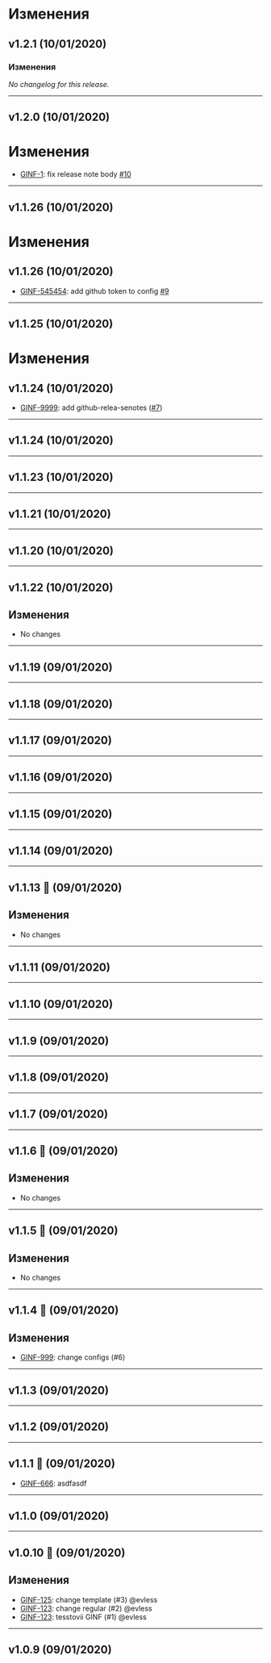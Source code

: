 # Изменения

## v1.2.1 (10/01/2020)
### Изменения

*No changelog for this release.*

---

## v1.2.0 (10/01/2020)
# Изменения

- [GINF-1](https://jira.csssr.io/browse/GINF-1): fix release note body [#10](https://github.com/evless/test-github-actions/pull/10)

---

## v1.1.26 (10/01/2020)
# Изменения

## v1.1.26 (10/01/2020)
- [GINF-545454](https://jira.csssr.io/browse/GINF-545454): add github token to config [#9](https://github.com/evless/test-github-actions/pull/9)

---

## v1.1.25 (10/01/2020)
# Изменения

## v1.1.24 (10/01/2020)
- [GINF-9999](https://jira.csssr.io/browse/GINF-9999): add github-relea-senotes ([#7](https://github.com/evless/test-github-actions/pull/7))

---

## v1.1.24 (10/01/2020)

---

## v1.1.23 (10/01/2020)

---

## v1.1.21 (10/01/2020)

---

## v1.1.20 (10/01/2020)

---

## v1.1.22 (10/01/2020)
## Изменения	
* No changes 

---

## v1.1.19 (09/01/2020)

---

## v1.1.18 (09/01/2020)

---

## v1.1.17 (09/01/2020)

---

## v1.1.16 (09/01/2020)

---

## v1.1.15 (09/01/2020)

---

## v1.1.14 (09/01/2020)

---

## v1.1.13 🌈 (09/01/2020)
## Изменения	
* No changes 

---

## v1.1.11 (09/01/2020)

---

## v1.1.10 (09/01/2020)

---

## v1.1.9 (09/01/2020)

---

## v1.1.8 (09/01/2020)

---

## v1.1.7 (09/01/2020)

---

## v1.1.6 🌈 (09/01/2020)
## Изменения	
* No changes

---

## v1.1.5 💙 (09/01/2020)
## Изменения	
* No changes

---

## v1.1.4 🌈 (09/01/2020)
## Изменения	
- [GINF-999](https://jira.csssr.io/browse/GINF-999): change configs (#6) 

---

## v1.1.3 (09/01/2020)

---

## v1.1.2 (09/01/2020)

---

## v1.1.1 💙 (09/01/2020)
- [GINF-666](GINF-666): asdfasdf 
---

## v1.1.0 (09/01/2020)

---

## v1.0.10 🌈 (09/01/2020)
## Изменения

- [GINF-125](https://jira.csssr.io/browse/GINF-125): change template (#3) @evless
- [GINF-123](https://jira.csssr.io/browse/GINF-123): change regular (#2) @evless
- [GINF-123](https://jira.csssr.io/browse/GINF-123): tesstovii GINF (#1) @evless

---

## v1.0.9 (09/01/2020)
